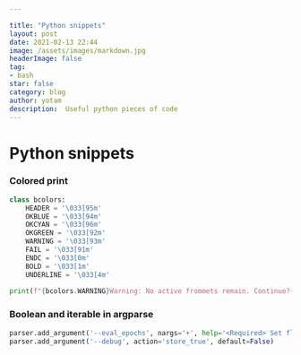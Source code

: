 ```yaml
---

title: "Python snippets"
layout: post
date: 2021-02-13 22:44
image: /assets/images/markdown.jpg
headerImage: false
tag:
- bash
star: false
category: blog
author: yotam
description:  Useful python pieces of code 
---
```


# Python snippets

### Colored print

```python
class bcolors:
    HEADER = '\033[95m'
    OKBLUE = '\033[94m'
    OKCYAN = '\033[96m'
    OKGREEN = '\033[92m'
    WARNING = '\033[93m'
    FAIL = '\033[91m'
    ENDC = '\033[0m'
    BOLD = '\033[1m'
    UNDERLINE = '\033[4m'
    
print(f"{bcolors.WARNING}Warning: No active frommets remain. Continue?{bcolors.ENDC}")
```

### Boolean and iterable in argparse

```python
parser.add_argument('--eval_epochs', nargs='+', help='<Required> Set flag', required=True)
parser.add_argument('--debug', action='store_true', default=False)
```



